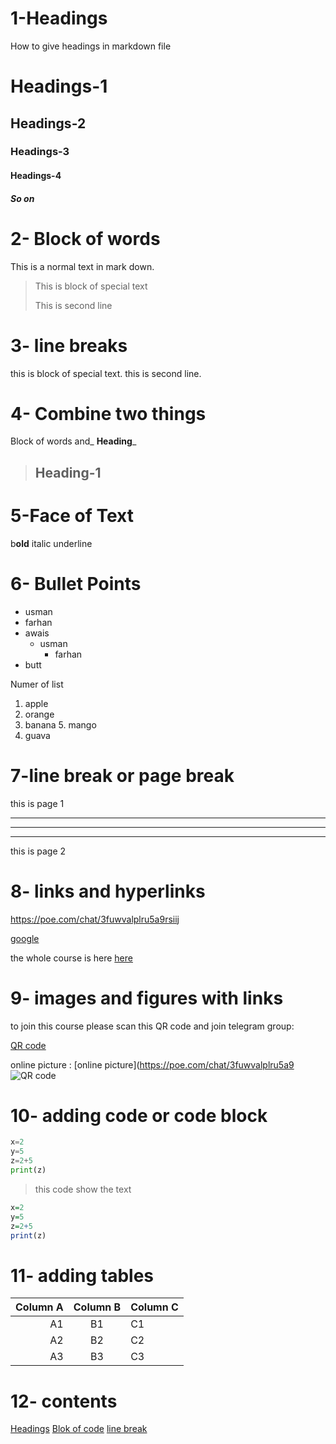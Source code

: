 # 1-Headings

How to give headings in markdown file

# Headings-1
## Headings-2
### Headings-3
#### Headings-4
##### So on


# 2- Block of words

This is a normal text in mark down.

>This is block of special text
>
>This is second line


# 3- line breaks

this is block of special text\.
this is second line.


# 4- Combine two things

Block of words and_ **Heading**_

>## Heading-1

# 5-Face of Text

b**old**
italic
underline


# 6- Bullet Points

* usman
* farhan
* awais 
   * usman
     * farhan
 * butt


Numer of list 

1. apple
2. orange
3. banana 
          5. mango
6. guava


# 7-line break or page break

this is page 1

---
___

***

this is page 2


# 8- links and hyperlinks

https://poe.com/chat/3fuwvalplru5a9rsiij

[google](https://poe.com/chat/3fuwvalplru5a9rsiij)

[codanics]:https://poe.com/chat/3fuwvalplru5a9rsiij/

the whole course is here [here][codanics]

# 9- images and figures with links

to join this course please scan this QR code and join telegram group:

[QR code](qr.png)


online picture :
[online picture](https://poe.com/chat/3fuwvalplru5a9
![QR code](qr.png)


# 10- adding code or code block

```python
x=2
y=5
z=2+5
print(z)
```
>this code show the text

```R
x=2
y=5
z=2+5
print(z)
```

# 11- adding tables


Column A | Column B | Column C
---------:|:----------:|:---------
 A1 | B1 | C1
 A2 | B2 | C2
 A3 | B3 | C3


# 12- contents

[Headings](#1-headings)
[Blok of code](#10--adding-code-or-code-block)
[line break](#3--line-breaks)